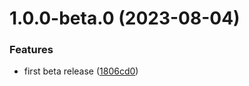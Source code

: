 

# 1.0.0-beta.0 (2023-08-04)


### Features

* first beta release ([1806cd0](https://github.com/hadnet/hadnet-react-native-segmented-control/commit/1806cd04bdb3951d885b91ed01cb3d92dbf05e5b))